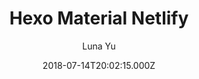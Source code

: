 ---
title: Hexo Material Netlify
github: 'https://github.com/lunaceee/hexo-material-netlify'
demo: 'https://hexo-material-cms.netlify.com/'
author: Luna Yu
ssg:
  - Hexo
cms:
  - NetlifyCMS
date: 2018-07-14T20:02:15.000Z
github_branch: master
description: Hexo + Netlify CMS starter based on material design
stale: true
---